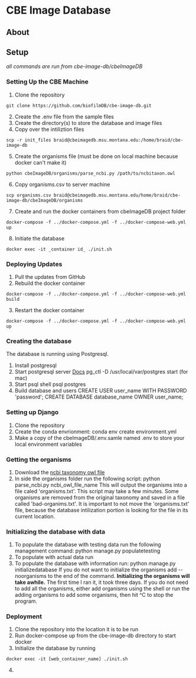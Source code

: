 # CBE Image Database
## About

## Setup
_all commands are run from cbe-image-db/cbeImageDB_
### Setting Up the CBE Machine
1. Clone the repository
```
git clone https://github.com/biofilmDB/cbe-image-db.git
```

2. Create the .env file from the sample files 
3. Create the directory(s) to store the database and image files
4. Copy over the intiliztion files
```
scp -r init_files braid@cbeimagedb.msu.montana.edu:/home/braid/cbe-image-db
```

5. Create the organisms file (must be done on local machine because docker 
can't make it)
```
python cbeImageDB/organisms/parse_ncbi.py /path/to/ncbitaxon.owl
```

6. Copy organisms.csv to server machine
```
scp organisms.csv braid@cbeimagedb.msu.montana.edu/home/braid/cbe-image-db/cbeImageDB/organisms
```

7. Create and run the docker containers from cbeImageDB project folder
```
docker-compose -f ../docker-compose.yml -f ../docker-compose-web.yml up
```

8. Initiate the database
```
docker exec -it _container id_ ./init.sh
```

### Deploying Updates
1. Pull the updates from GitHub
2. Rebuild the docker container
```
docker-compose -f ../docker-compose.yml -f ../docker-compose-web.yml build
```

3. Restart the docker container
```
docker-compose -f ../docker-compose.yml -f ../docker-compose-web.yml up
```
 

### Creating the database
The database is running using Postgresql.
1. Install postgresql
2. Start postgresql server [Docs](https://www.postgresql.org/docs/8.1/postmaster-start.html)
    pg_ctl -D /usr/local/var/postgres start (for mac)
3. Start psql shell
    psql postgres
4. Build database and users
   CREATE USER user_name WITH PASSWORD 'password';
   CREATE DATABASE database_name OWNER user_name;


### Setting up Django

1. Clone the repository
2. Create the conda envrionment:
    conda env create environment.yml
3. Make a copy of the cbeImageDB/.env.samle named .env to store your local environment variables
   
### Getting the organisms
1. Download the [ncbi taxonomy owl file](http://www.obofoundry.org/ontology/ncbitaxon.html)
2. In side the organisms folder run the following script:
    python parse_ncbi.py ncbi\_owl\_file\_name
This will output the organisms into a file caled 'organisms.txt'. 
This script may take a few minutes. Some organisms are removed 
from the original taxonomy and saved in a file called 'bad-organims.txt'. 
It is important to not move the 'organisms.txt' file, because the 
database intilization portion is looking for the file in its
current location.


### Initializing the database with data
1. To populate the database with testing data run the following 
management command:
    python manage.py populatetesting
2. To populate with actual data run
1. To populate the database with information run:
    python manage.py initializedatabase
If you do not want to initialize the organisms add --noorganisms 
to the end of the command. **Initializing the organisms will 
take awhile.** The first time I ran it, it took three days.
If you do not need to add all the organisms, either add 
organisms using the shell or run the adding organisms to add
some organisms, then hit ^C to stop the program.

### Deployment
1. Clone the repository into the location it is to be run
2. Run docker-compose up from the cbe-image-db directory to start docker
3. Initialize the database by running
```
docker exec -it [web_container_name] ./init.sh
```
4. 
